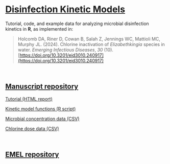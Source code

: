 # [Disinfection Kinetic Models](https://cdcgov.github.io/WDPB_EMEL/manuscripts/elizabethkingia/)

Tutorial, code, and example data for analyzing microbial disinfection kinetics in **R**, as implemented in:

> Holcomb DA, Riner D, Cowan B, Salah Z, Jennings WC, Mattioli MC, Murphy JL. (2024). Chlorine inactivation of *Elizabethkingia* species in water. *Emerging Infectious Diseases*, *30* (10). [https://doi.org/10.3201/eid3010.240917](https://doi.org/10.3201/eid3010.240917)

<br />

## [Manuscript repository](https://github.com/CDCgov/WDPB_EMEL/tree/main/manuscripts/elizabethkingia)

[Tutorial (HTML report)](kinetics_tutorial.html)

[Kinetic model functions (R script)](kinetics_functions.R)

[Microbial concentration data (CSV)](ek_survival.csv)

[Chlorine dose data (CSV)](chlorine_dose.csv)

<br />

## [EMEL repository](https://github.com/CDCgov/WDPB_EMEL/)
